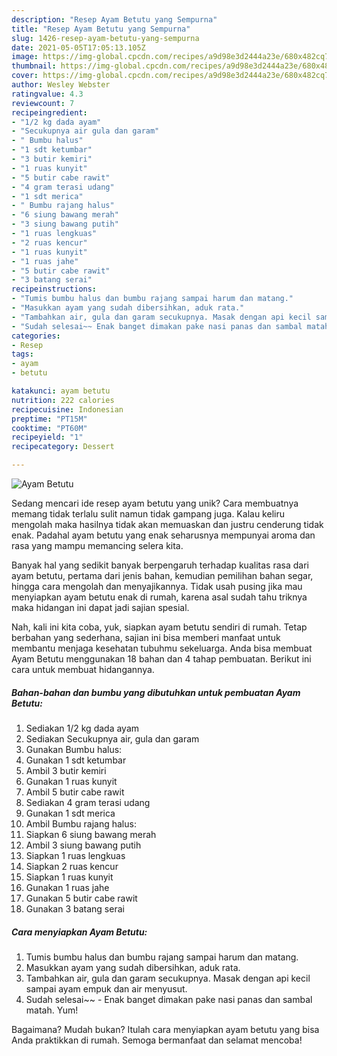 ```yaml
---
description: "Resep Ayam Betutu yang Sempurna"
title: "Resep Ayam Betutu yang Sempurna"
slug: 1426-resep-ayam-betutu-yang-sempurna
date: 2021-05-05T17:05:13.105Z
image: https://img-global.cpcdn.com/recipes/a9d98e3d2444a23e/680x482cq70/ayam-betutu-foto-resep-utama.jpg
thumbnail: https://img-global.cpcdn.com/recipes/a9d98e3d2444a23e/680x482cq70/ayam-betutu-foto-resep-utama.jpg
cover: https://img-global.cpcdn.com/recipes/a9d98e3d2444a23e/680x482cq70/ayam-betutu-foto-resep-utama.jpg
author: Wesley Webster
ratingvalue: 4.3
reviewcount: 7
recipeingredient:
- "1/2 kg dada ayam"
- "Secukupnya air gula dan garam"
- " Bumbu halus"
- "1 sdt ketumbar"
- "3 butir kemiri"
- "1 ruas kunyit"
- "5 butir cabe rawit"
- "4 gram terasi udang"
- "1 sdt merica"
- " Bumbu rajang halus"
- "6 siung bawang merah"
- "3 siung bawang putih"
- "1 ruas lengkuas"
- "2 ruas kencur"
- "1 ruas kunyit"
- "1 ruas jahe"
- "5 butir cabe rawit"
- "3 batang serai"
recipeinstructions:
- "Tumis bumbu halus dan bumbu rajang sampai harum dan matang."
- "Masukkan ayam yang sudah dibersihkan, aduk rata."
- "Tambahkan air, gula dan garam secukupnya. Masak dengan api kecil sampai ayam empuk dan air menyusut."
- "Sudah selesai~~ Enak banget dimakan pake nasi panas dan sambal matah. Yum!"
categories:
- Resep
tags:
- ayam
- betutu

katakunci: ayam betutu 
nutrition: 222 calories
recipecuisine: Indonesian
preptime: "PT15M"
cooktime: "PT60M"
recipeyield: "1"
recipecategory: Dessert

---
```



![Ayam Betutu](https://img-global.cpcdn.com/recipes/a9d98e3d2444a23e/680x482cq70/ayam-betutu-foto-resep-utama.jpg)

Sedang mencari ide resep ayam betutu yang unik? Cara membuatnya memang tidak terlalu sulit namun tidak gampang juga. Kalau keliru mengolah maka hasilnya tidak akan memuaskan dan justru cenderung tidak enak. Padahal ayam betutu yang enak seharusnya mempunyai aroma dan rasa yang mampu memancing selera kita.

Banyak hal yang sedikit banyak berpengaruh terhadap kualitas rasa dari ayam betutu, pertama dari jenis bahan, kemudian pemilihan bahan segar, hingga cara mengolah dan menyajikannya. Tidak usah pusing jika mau menyiapkan ayam betutu enak di rumah, karena asal sudah tahu triknya maka hidangan ini dapat jadi sajian spesial.




Nah, kali ini kita coba, yuk, siapkan ayam betutu sendiri di rumah. Tetap berbahan yang sederhana, sajian ini bisa memberi manfaat untuk membantu menjaga kesehatan tubuhmu sekeluarga. Anda bisa membuat Ayam Betutu menggunakan 18 bahan dan 4 tahap pembuatan. Berikut ini cara untuk membuat hidangannya.

<!--inarticleads1-->

##### Bahan-bahan dan bumbu yang dibutuhkan untuk pembuatan Ayam Betutu:

1. Sediakan 1/2 kg dada ayam
1. Sediakan Secukupnya air, gula dan garam
1. Gunakan  Bumbu halus:
1. Gunakan 1 sdt ketumbar
1. Ambil 3 butir kemiri
1. Gunakan 1 ruas kunyit
1. Ambil 5 butir cabe rawit
1. Sediakan 4 gram terasi udang
1. Gunakan 1 sdt merica
1. Ambil  Bumbu rajang halus:
1. Siapkan 6 siung bawang merah
1. Ambil 3 siung bawang putih
1. Siapkan 1 ruas lengkuas
1. Siapkan 2 ruas kencur
1. Siapkan 1 ruas kunyit
1. Gunakan 1 ruas jahe
1. Gunakan 5 butir cabe rawit
1. Gunakan 3 batang serai




<!--inarticleads2-->

##### Cara menyiapkan Ayam Betutu:

1. Tumis bumbu halus dan bumbu rajang sampai harum dan matang.
1. Masukkan ayam yang sudah dibersihkan, aduk rata.
1. Tambahkan air, gula dan garam secukupnya. Masak dengan api kecil sampai ayam empuk dan air menyusut.
1. Sudah selesai~~ - Enak banget dimakan pake nasi panas dan sambal matah. Yum!




Bagaimana? Mudah bukan? Itulah cara menyiapkan ayam betutu yang bisa Anda praktikkan di rumah. Semoga bermanfaat dan selamat mencoba!
